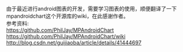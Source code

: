 由于最近进行android图表的开发，需要学习图表的使用，顺便翻译了一下mpandroidchart这个开源库的wiki，在此感谢作者。   
参考资料:   
https://github.com/PhilJay/MPAndroidChart   
https://github.com/PhilJay/MPAndroidChart/wiki   
http://blog.csdn.net/guijiaoba/article/details/41444697   
